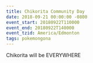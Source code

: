 ```yaml
---
title: Chikorita Community Day
date: 2018-09-21 00:00:00 -0800
event_start: 20180922T110000
event_end: 20180922T140000
event_tzid: America/Edmonton
tags: pokemongona
---
```

Chikorita will be EVERYWHERE